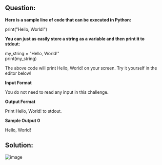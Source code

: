 ## Question:**Here is a sample line of code that can be executed in Python:**print("Hello, World!")**You can just as easily store a string as a variable and then print it to stdout:**my\_string = "Hello, World!"<br>print(my_string)The above code will print Hello, World! on your screen. Try it yourself in the editor below!**Input Format**You do not need to read any input in this challenge.**Output Format**Print Hello, World! to stdout.**Sample Output 0**Hello, World!## Solution:![image](https://user-images.githubusercontent.com/96613300/161965366-db154c80-0ae7-4116-9e71-ab1cfd4a9ba1.png)